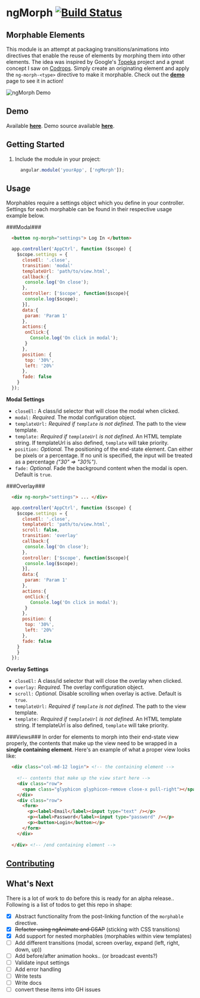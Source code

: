 # ngMorph [![Build Status](https://travis-ci.org/jimobrien/ngMorph.svg?branch=master)](https://travis-ci.org/jimobrien/ngMorph) #
 
## Morphable Elements ##
This module is an attempt at packaging transitions/animations into directives that enable the reuse of elements by morphing them into other elements. The idea was inspired by Google's [Topeka](http://www.polymer-project.org/apps/topeka/) project and a great concept I saw on [Codrops](http://tympanus.net/Development/ButtonComponentMorph/index.html). Simply create an originating element and apply the `ng-morph-<type>` directive to make it morphable. Check out the **[demo](http://jimobrien.github.io/ngMorph/)** page to see it in action!

![ngMorph Demo](http://imgur.com/ZeEaLFB.gif)

## Demo ##
Available **[here](http://jimobrien.github.io/ngMorph/)**. Demo source available **[here](https://github.com/jimobrien/ngMorph/tree/gh-pages)**.

## Getting Started ##
  1. Include the module in your project: 
  
      ```js
        angular.module('yourApp', ['ngMorph']);
      ```

## Usage ##

Morphables require a settings object which you define in your controller. Settings for each morphable can be found in their respective usage example below.


###Modal###

 ```html
   <button ng-morph="settings"> Log In </button>
 ```
 
 ```js
   app.controller('AppCtrl', function ($scope) {
     $scope.settings = {
       closeEl: '.close',
       transition: 'modal'
       templateUrl: 'path/to/view.html',
       callback:{
        console.log('On close');
       },
       controller: ['$scope', function($scope){
        console.log($scope);
       }],
       data:{
        param: 'Param 1'
       },
       actions:{
        onClick:{
          Console.log('On click in modal');
        }
       },
       position: {
        top: '30%',
        left: '20%'
       },
       fade: false
     }
   });
 ```
 
__Modal Settings__
 - `closeEl:` A class/id selector that will close the modal when clicked.
 - `modal:` _Required._ The modal configuration object.
 - `templateUrl:` _Required if `template` is not defined_. The path to the view template. 
 - `template:` _Required if `templateUrl` is not defined_. An HTML template string. If templateUrl is also defined, `template` will take priority.
 - `position:` _Optional._ The positioning of the end-state element. Can either be pixels or a percentage. If no unit is specified, the input will be treated as a percentage _("30" => "30%")_.
 - `fade:` _Optional._ Fade the background content when the modal is open. Default is `true`.

###Overlay###

 ```html
   <div ng-morph="settings"> ... </div>
 ```
 
 ```js
   app.controller('AppCtrl', function ($scope) {
     $scope.settings = {
       closeEl: '.close',
       templateUrl: 'path/to/view.html',
       scroll: false,
       transition: 'overlay'
       callback:{
        console.log('On close');
       },
       controller: ['$scope', function($scope){
        console.log($scope);
       }],
       data:{
        param: 'Param 1'
       },
       actions:{
        onClick:{
          Console.log('On click in modal');
        }
       },
       position: {
        top: '30%',
        left: '20%'
       },
       fade: false
     }
     }
   });
 ```
 
 __Overlay Settings__
 - `closeEl:` A class/id selector that will close the overlay when clicked.
 - `overlay:` _Required._ The overlay configuration object.
 - `scroll:` _Optional._ Disable scrolling when overlay is active. Default is `true`.
 - `templateUrl:` _Required if `template` is not defined_. The path to the view template.
 - `template:` _Required if `templateUrl` is not defined_. An HTML template string. If templateUrl is also defined, `template` will take priority.
 
 
###Views###
In order for elements to morph into their end-state view properly, the contents that make up the view need to be wrapped in a **single containing element**. Here's an example of what a proper view looks like: 

 ```html
   <div class="col-md-12 login"> <!-- the containing element -->
   
     <!-- contents that make up the view start here -->
     <div class="row">
       <span class="glyphicon glyphicon-remove close-x pull-right"></span>
     </div>
     <div class="row">
       <form>
         <p><label>Email</label><input type="text" /></p>
         <p><label>Password</label><input type="password" /></p>
         <p><button>Login</button></p>
       </form>
     </div>
     
   </div> <!-- /end containing element -->
 ```

## [Contributing](https://github.com/jimobrien/ngMorph/blob/master/CONTRIBUTING.md) ##

## What's Next ##

There is a lot of work to do before this is ready for an alpha release.. Following is a list of todos to get this repo in shape:

  - [X] Abstract functionality from the post-linking function of the `morphable` directive.
  - [X] ~~Refactor using ngAnimate and GSAP~~ (sticking with CSS transitions)
  - [X] Add support for nested morphables (morphables within view templates)
  - [ ] Add different transitions (modal, screen overlay, expand (left, right, down, up))
  - [ ] Add before/after animation hooks.. (or broadcast events?)
  - [ ] Validate input settings
  - [ ] Add error handling
  - [ ] Write tests
  - [ ] Write docs
  - [ ] convert these items into GH issues
